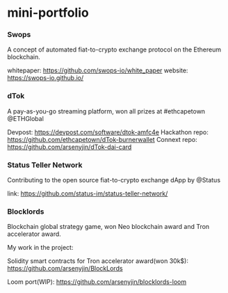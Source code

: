# mini-portfolio

### Swops 

A concept of automated fiat-to-crypto exchange protocol on the Ethereum blockchain. 

whitepaper: https://github.com/swops-io/white_paper
website: https://swops-io.github.io/

### dTok

A pay-as-you-go streaming platform, won all prizes at #ethcapetown @ETHGlobal

Devpost: https://devpost.com/software/dtok-amfc4e
Hackathon repo: https://github.com/ethcapetown/dTok-burnerwallet
Connext repo: https://github.com/arsenyjin/dTok-dai-card

### Status Teller Network

Contributing to the open source fiat-to-crypto exchange dApp by @Status

link: https://github.com/status-im/status-teller-network/

### Blocklords

Blockchain global strategy game, won Neo blockchain award and Tron accelerator award.

My work in the project:

Solidity smart contracts for Tron accelerator award(won 30k$): https://github.com/arsenyjin/BlockLords

Loom port(WIP): https://github.com/arsenyjin/blocklords-loom
